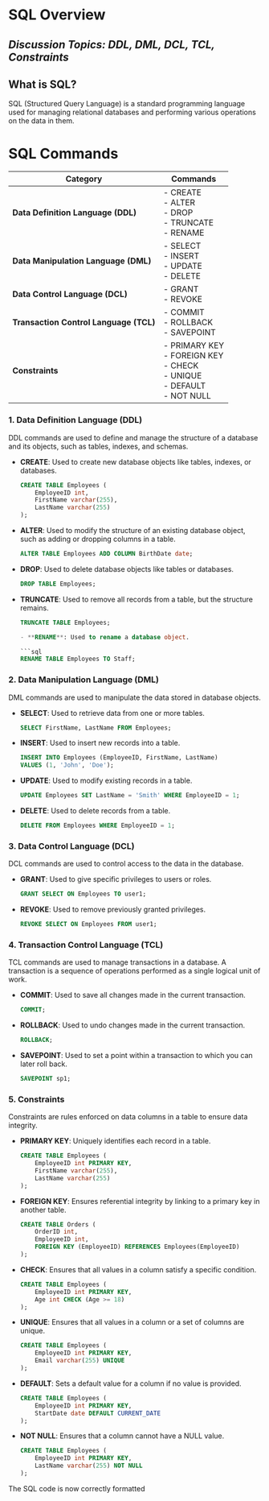 # SQL Overview

## *Discussion Topics: DDL, DML, DCL, TCL, Constraints*

## What is SQL?
SQL (Structured Query Language) is a standard programming language used for managing relational databases and performing various operations on the data in them.

# SQL Commands

| **Category**                        | **Commands**                                                |
|-------------------------------------|-------------------------------------------------------------|
| **Data Definition Language (DDL)**  | - CREATE<br>- ALTER<br>- DROP<br>- TRUNCATE<br>- RENAME     |
| **Data Manipulation Language (DML)**| - SELECT<br>- INSERT<br>- UPDATE<br>- DELETE                |
| **Data Control Language (DCL)**     | - GRANT<br>- REVOKE                                         |
| **Transaction Control Language (TCL)**| - COMMIT<br>- ROLLBACK<br>- SAVEPOINT                     |
| **Constraints**                     | - PRIMARY KEY<br>- FOREIGN KEY<br>- CHECK<br>- UNIQUE<br>- DEFAULT<br>- NOT NULL |

### 1. **Data Definition Language (DDL)**
DDL commands are used to define and manage the structure of a database and its objects, such as tables, indexes, and schemas.

- **CREATE**: Used to create new database objects like tables, indexes, or databases.
  ```sql
  CREATE TABLE Employees (
      EmployeeID int,
      FirstName varchar(255),
      LastName varchar(255)
  );

- **ALTER**: Used to modify the structure of an existing database object, such as adding or dropping columns in a table.

  ```sql
  ALTER TABLE Employees ADD COLUMN BirthDate date;

- **DROP**: Used to delete database objects like tables or databases.

  ```sql
  DROP TABLE Employees;

- **TRUNCATE**: Used to remove all records from a table, but the structure remains.

  ```sql
  TRUNCATE TABLE Employees;

  - **RENAME**: Used to rename a database object.

  ```sql
  RENAME TABLE Employees TO Staff;


### 2. **Data Manipulation Language (DML)**
DML commands are used to manipulate the data stored in database objects.

- **SELECT**: Used to retrieve data from one or more tables.
  ```sql
  SELECT FirstName, LastName FROM Employees;

- **INSERT**: Used to insert new records into a table.
  ```sql
  INSERT INTO Employees (EmployeeID, FirstName, LastName)
  VALUES (1, 'John', 'Doe');

- **UPDATE**: Used to modify existing records in a table.
  ```sql
  UPDATE Employees SET LastName = 'Smith' WHERE EmployeeID = 1;

- **DELETE**: Used to delete records from a table.
  ```sql
  DELETE FROM Employees WHERE EmployeeID = 1;


### 3. **Data Control Language (DCL)**
DCL commands are used to control access to the data in the database.

- **GRANT**: Used to give specific privileges to users or roles.
  ```sql
  GRANT SELECT ON Employees TO user1;

- **REVOKE**: Used to remove previously granted privileges.
  ```sql
  REVOKE SELECT ON Employees FROM user1;


### 4. **Transaction Control Language (TCL)**
TCL commands are used to manage transactions in a database. A transaction is a sequence of operations performed as a single logical unit of work.

- **COMMIT**: Used to save all changes made in the current transaction.
  ```sql
  COMMIT;

- **ROLLBACK**: Used to undo changes made in the current transaction.
  ```sql
  ROLLBACK;


- **SAVEPOINT**: Used to set a point within a transaction to which you can later roll back.
  ```sql
  SAVEPOINT sp1;


### 5. **Constraints**
Constraints are rules enforced on data columns in a table to ensure data integrity.

- **PRIMARY KEY**: Uniquely identifies each record in a table.
  ```sql
  CREATE TABLE Employees (
      EmployeeID int PRIMARY KEY,
      FirstName varchar(255),
      LastName varchar(255)
  );

- **FOREIGN KEY**: Ensures referential integrity by linking to a primary key in another table.
  ```sql
  CREATE TABLE Orders (
      OrderID int,
      EmployeeID int,
      FOREIGN KEY (EmployeeID) REFERENCES Employees(EmployeeID)
  );


- **CHECK**: Ensures that all values in a column satisfy a specific condition.
  ```sql
  CREATE TABLE Employees (
      EmployeeID int PRIMARY KEY,
      Age int CHECK (Age >= 18)
  );


- **UNIQUE**: Ensures that all values in a column or a set of columns are unique.
  ```sql
  CREATE TABLE Employees (
      EmployeeID int PRIMARY KEY,
      Email varchar(255) UNIQUE
  );


- **DEFAULT**: Sets a default value for a column if no value is provided.
  ```sql
  CREATE TABLE Employees (
      EmployeeID int PRIMARY KEY,
      StartDate date DEFAULT CURRENT_DATE
  );


- **NOT NULL**: Ensures that a column cannot have a NULL value.
  ```sql
  CREATE TABLE Employees (
      EmployeeID int PRIMARY KEY,
      LastName varchar(255) NOT NULL
  );


The SQL code is now correctly formatted 

